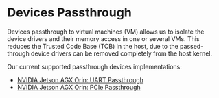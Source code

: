 <!--
    Copyright 2022-2023 TII (SSRC) and the Ghaf contributors
    SPDX-License-Identifier: CC-BY-SA-4.0
-->

# Devices Passthrough

Devices passthrough to virtual machines (VM) allows us to isolate the device drivers 
and their memory access in one or several VMs. This reduces the Trusted Code Base (TCB) in the host, due to the passed-through device drivers can be removed completely from the host kernel.

Our current supported passthrough devices implementations:
- [NVIDIA Jetson AGX Orin: UART Passthrough](nvidia_agx_pt_uart.md)
- [NVIDIA Jetson AGX Orin: PCIe Passthrough](nvidia_agx_pt_pcie.md)